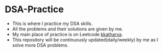 # DSA-Practice
- This is where I practice my DSA skills.
- All the problems and their solutions are given by me.
- My main place of practice is on Leetcode [kkatharva](https://leetcode.com/u/kkatharva/).
- This repository will be continuously updated(daily/weekly) by me as I solve more DSA problems.

